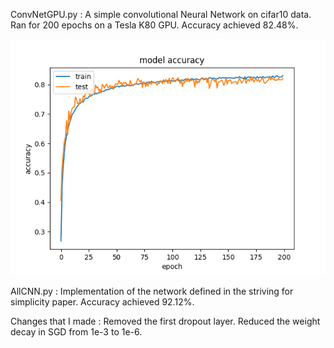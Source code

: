 ConvNetGPU.py :  A simple convolutional Neural Network on cifar10 data. Ran for 200 epochs on a Tesla K80 GPU. Accuracy achieved 82.48%.

![Alt text](https://github.com/Shobhim/Convolutional-Neural-Networks/blob/master/cifar10/convNetGPU.png)

AllCNN.py : Implementation of the network defined in the striving for simplicity paper. Accuracy achieved 92.12%.

Changes that I made :
Removed the first dropout layer.
Reduced the weight decay in SGD from 1e-3 to 1e-6.
